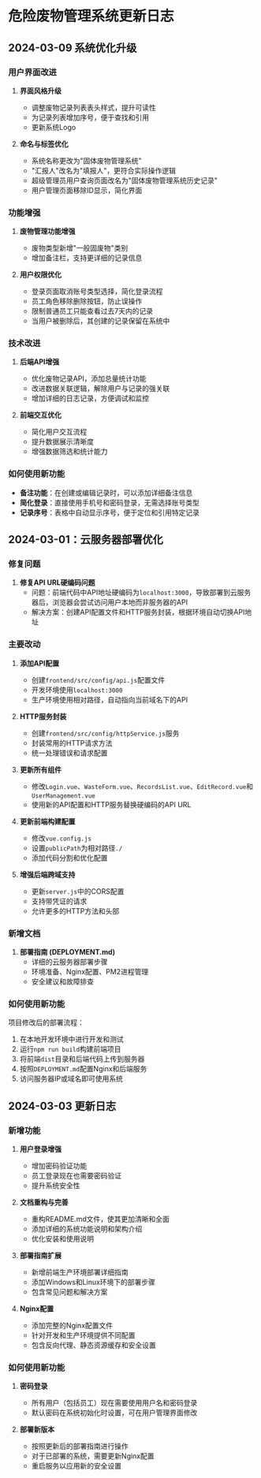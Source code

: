 # 危险废物管理系统更新日志

## 2024-03-09 系统优化升级

### 用户界面改进

1. **界面风格升级**
   - 调整废物记录列表表头样式，提升可读性
   - 为记录列表增加序号，便于查找和引用
   - 更新系统Logo

2. **命名与标签优化**
   - 系统名称更改为"固体废物管理系统"
   - "汇报人"改名为"填报人"，更符合实际操作逻辑
   - 超级管理员用户查询页面改名为"固体废物管理系统历史记录"
   - 用户管理页面移除ID显示，简化界面

### 功能增强

1. **废物管理功能增强**
   - 废物类型新增"一般固废物"类别
   - 增加备注栏，支持更详细的记录信息

2. **用户权限优化**
   - 登录页面取消账号类型选择，简化登录流程
   - 员工角色移除删除按钮，防止误操作
   - 限制普通员工只能查看过去7天内的记录
   - 当用户被删除后，其创建的记录保留在系统中

### 技术改进

1. **后端API增强**
   - 优化废物记录API，添加总量统计功能
   - 改进数据关联逻辑，解除用户与记录的强关联
   - 增加详细的日志记录，方便调试和监控

2. **前端交互优化**
   - 简化用户交互流程
   - 提升数据展示清晰度
   - 增强数据筛选和统计能力

### 如何使用新功能

- **备注功能**：在创建或编辑记录时，可以添加详细备注信息
- **简化登录**：直接使用手机号和密码登录，无需选择账号类型
- **记录序号**：表格中自动显示序号，便于定位和引用特定记录

## 2024-03-01：云服务器部署优化

### 修复问题

1. **修复API URL硬编码问题**
   - 问题：前端代码中API地址硬编码为`localhost:3000`，导致部署到云服务器后，浏览器会尝试访问用户本地而非服务器的API
   - 解决方案：创建API配置文件和HTTP服务封装，根据环境自动切换API地址

### 主要改动

1. **添加API配置**
   - 创建`frontend/src/config/api.js`配置文件
   - 开发环境使用`localhost:3000`
   - 生产环境使用相对路径，自动指向当前域名下的API

2. **HTTP服务封装**
   - 创建`frontend/src/config/httpService.js`服务
   - 封装常用的HTTP请求方法
   - 统一处理错误和请求配置

3. **更新所有组件**
   - 修改`Login.vue`、`WasteForm.vue`、`RecordsList.vue`、`EditRecord.vue`和`UserManagement.vue`
   - 使用新的API配置和HTTP服务替换硬编码的API URL

4. **更新前端构建配置**
   - 修改`vue.config.js`
   - 设置`publicPath`为相对路径`./`
   - 添加代码分割和优化配置

5. **增强后端跨域支持**
   - 更新`server.js`中的CORS配置
   - 支持带凭证的请求
   - 允许更多的HTTP方法和头部

### 新增文档

1. **部署指南 (DEPLOYMENT.md)**
   - 详细的云服务器部署步骤
   - 环境准备、Nginx配置、PM2进程管理
   - 安全建议和故障排查

### 如何使用新功能

项目修改后的部署流程：

1. 在本地开发环境中进行开发和测试
2. 运行`npm run build`构建前端项目
3. 将前端`dist`目录和后端代码上传到服务器
4. 按照`DEPLOYMENT.md`配置Nginx和后端服务
5. 访问服务器IP或域名即可使用系统

## 2024-03-03 更新日志

### 新增功能

1. **用户登录增强**
   - 增加密码验证功能
   - 员工登录现在也需要密码验证
   - 提升系统安全性

2. **文档重构与完善**
   - 重构README.md文件，使其更加清晰和全面
   - 添加详细的系统功能说明和架构介绍
   - 优化安装和使用说明

3. **部署指南扩展**
   - 新增前端生产环境部署详细指南
   - 添加Windows和Linux环境下的部署步骤
   - 包含常见问题和解决方案

4. **Nginx配置**
   - 添加完整的Nginx配置文件
   - 针对开发和生产环境提供不同配置
   - 包含反向代理、静态资源缓存和安全设置

### 如何使用新功能

1. **密码登录**
   - 所有用户（包括员工）现在需要使用用户名和密码登录
   - 默认密码在系统初始化时设置，可在用户管理界面修改

2. **部署新版本**
   - 按照更新后的部署指南进行操作
   - 对于已部署的系统，需要更新Nginx配置
   - 重启服务以应用新的安全设置

